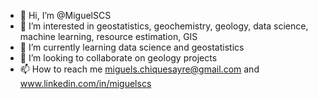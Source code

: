 - 👋 Hi, I’m @MiguelSCS
- 👀 I’m interested in geostatistics, geochemistry, geology, data science, machine learning, resource estimation, GIS
- 🌱 I’m currently learning data science and geostatistics
- 💞️ I’m looking to collaborate on geology projects
- 📫 How to reach me miguels.chiquesayre@gmail.com and www.linkedin.com/in/miguelscs

<!---
MiguelSCS/MiguelSCS is a ✨ special ✨ repository because its `README.md` (this file) appears on your GitHub profile.
You can click the Preview link to take a look at your changes.
--->
